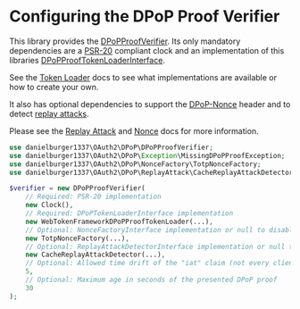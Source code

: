 # Configuring the DPoP Proof Verifier

This library provides the [DPoPProofVerifier](../src/DPoPProofVerifier.php). Its only mandatory dependencies are a [PSR-20](https://www.php-fig.org/psr/psr-20/) compliant clock and an implementation of this libraries [DPoPProofTokenLoaderInterface](../src/Loader/DPoPTokenLoaderInterface.php).

See the [Token Loader](token_loader.md) docs to see what implementations are available or how to create your own.

It also has optional dependencies to support the [DPoP-Nonce](https://datatracker.ietf.org/doc/html/rfc9449#section-8) header and to detect [replay attacks](https://datatracker.ietf.org/doc/html/rfc9449#section-11.1).

Please see the [Replay Attack](replay_attack.md) and [Nonce](nonce.md) docs for more information.

```php
use danielburger1337\OAuth2\DPoP\DPoPProofVerifier;
use danielburger1337\OAuth2\DPoP\Exception\MissingDPoPProofException;
use danielburger1337\OAuth2\DPoP\NonceFactory\TotpNonceFactory;
use danielburger1337\OAuth2\DPoP\ReplayAttack\CacheReplayAttackDetector;

$verifier = new DPoPProofVerifier(
    // Required: PSR-20 implementation
    new Clock(),
    // Required: DPoPTokenLoaderInterface implementation
    new WebTokenFrameworkDPoPProofTokenLoader(...),
    // Optional: NonceFactoryInterface implementation or null to disable
    new TotpNonceFactory(...),
    // Optional: ReplayAttackDetectorInterface implementation or null to disable
    new CacheReplayAttackDetector(...),
    // Optional: Allowed time drift of the "iat" claim (not every client has a perfectly synchronized clock)
    5,
    // Optional: Maximum age in seconds of the presented DPoP proof
    30
);
```
